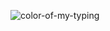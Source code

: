 ![color-of-my-typing](https://user-images.githubusercontent.com/68345069/128115294-73660cc0-0f7f-48c9-b56e-5c1065056b0c.png)
